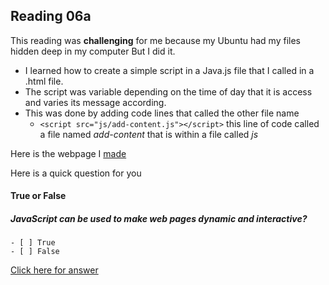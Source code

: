 ## Reading 06a

This reading was **challenging** for me because my Ubuntu had my files hidden deep in my computer
But I did it. 

* I learned how to create a simple script in a Java.js file that I called in a .html file. 
* The script was variable depending on the time of day that it is access and varies its message according. 
* This was done by adding code lines that called the other file name 
  * ```<script src="js/add-content.js"></script>``` this line of code called a file named *add-content* that is within a file called *js*

 Here is the webpage I [made](https://kozer2.github.io/Class06/add-content.html)


 Here is a quick question for you
 #### True or False
 ##### JavaScript can be used to make web pages dynamic and interactive?
    - [ ] True
    - [ ] False 

[Click here for answer](answer.md)